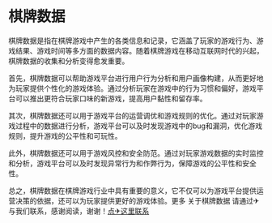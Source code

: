 # 棋牌数据

棋牌数据是指在棋牌游戏中产生的各类信息和记录，它涵盖了玩家的游戏行为、游戏结果、游戏时间等多方面的数据内容。随着棋牌游戏在移动互联网时代的兴起，棋牌数据的收集和分析变得愈发重要。

首先，棋牌数据可以帮助游戏平台进行用户行为分析和用户画像构建，从而更好地为玩家提供个性化的游戏体验。通过分析玩家在游戏中的行为习惯和偏好，游戏平台可以推出更符合玩家口味的新游戏，提高用户黏性和留存率。

其次，棋牌数据还可以用于游戏平台的运营调优和游戏规则的优化。通过对玩家游戏过程中的数据进行分析，游戏平台可以及时发现游戏中的bug和漏洞，优化游戏规则，提升游戏的公平性和可玩性。

此外，棋牌数据还可以用于游戏风控和安全防范。通过对玩家游戏数据的实时监控和分析，游戏平台可以及时发现异常行为和作弊行为，保障游戏的公平性和安全性。

总之，棋牌数据在棋牌游戏行业中具有重要的意义，它不仅可以为游戏平台提供运营决策的依据，还可以为玩家提供更好的游戏体验。更多 关于棋牌数据 请通过✈与我们联系，感谢阅读，谢谢！[点✈这里联系](https://w.k02.cc)